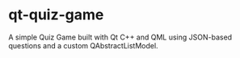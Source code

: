 # qt-quiz-game
A simple Quiz Game built with Qt C++ and QML using JSON-based questions and a custom QAbstractListModel.
